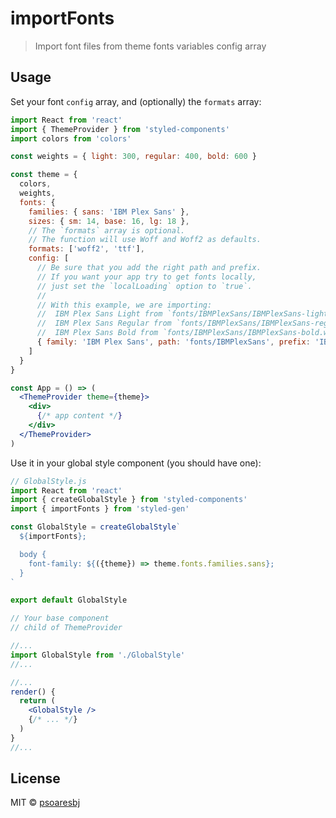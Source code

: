 # importFonts

> Import font files from theme fonts variables config array

## Usage

Set your font `config` array, and (optionally) the `formats` array:

```jsx
import React from 'react'
import { ThemeProvider } from 'styled-components'
import colors from 'colors'

const weights = { light: 300, regular: 400, bold: 600 }

const theme = {
  colors,
  weights,
  fonts: {
    families: { sans: 'IBM Plex Sans' },
    sizes: { sm: 14, base: 16, lg: 18 },
    // The `formats` array is optional.
    // The function will use Woff and Woff2 as defaults.
    formats: ['woff2', 'ttf'],
    config: [
      // Be sure that you add the right path and prefix.
      // If you want your app try to get fonts locally,
      // just set the `localLoading` option to `true`.
      //
      // With this example, we are importing:
      //  IBM Plex Sans Light from `fonts/IBMPlexSans/IBMPlexSans-light.woff`
      //  IBM Plex Sans Regular from `fonts/IBMPlexSans/IBMPlexSans-regular.woff`
      //  IBM Plex Sans Bold from `fonts/IBMPlexSans/IBMPlexSans-bold.woff`
      { family: 'IBM Plex Sans', path: 'fonts/IBMPlexSans', prefix: 'IBMPlexSans-', weights, localLoading: true }
    ]
  }
}

const App = () => (
  <ThemeProvider theme={theme}>
    <div>
      {/* app content */}
    </div>
  </ThemeProvider>
)
```

Use it in your global style component (you should have one):

```jsx
// GlobalStyle.js
import React from 'react'
import { createGlobalStyle } from 'styled-components'
import { importFonts } from 'styled-gen'

const GlobalStyle = createGlobalStyle`
  ${importFonts};

  body {
    font-family: ${({theme}) => theme.fonts.families.sans};
  }
`

export default GlobalStyle
```

```jsx
// Your base component
// child of ThemeProvider

//...
import GlobalStyle from './GlobalStyle'
//...

//...
render() {
  return (
    <GlobalStyle />
    {/* ... */}
  )
}
//...
```

## License

MIT © [psoaresbj](https://github.com/psoaresbj)

